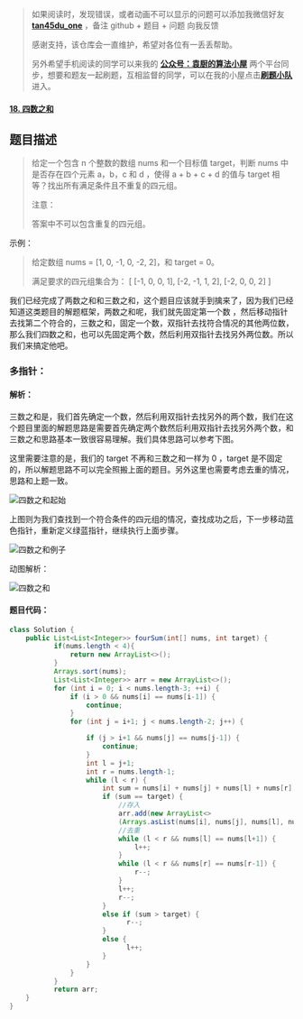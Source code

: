 > 如果阅读时，发现错误，或者动画不可以显示的问题可以添加我微信好友 **[tan45du_one](https://raw.githubusercontent.com/tan45du/tan45du.github.io/master/个人微信.15egrcgqd94w.jpg)** ，备注 github + 题目 + 问题 向我反馈
>
> 感谢支持，该仓库会一直维护，希望对各位有一丢丢帮助。
>
> 另外希望手机阅读的同学可以来我的 <u>[**公众号：袁厨的算法小屋**](https://raw.githubusercontent.com/tan45du/test/master/微信图片_20210320152235.2pthdebvh1c0.png)</u> 两个平台同步，想要和题友一起刷题，互相监督的同学，可以在我的小屋点击<u>[**刷题小队**](https://raw.githubusercontent.com/tan45du/test/master/微信图片_20210320152235.2pthdebvh1c0.png)</u>进入。

#### [18. 四数之和](https://leetcode-cn.com/problems/4sum/)

## 题目描述

> 给定一个包含 n 个整数的数组 nums 和一个目标值 target，判断 nums 中是否存在四个元素 a，b，c 和 d ，使得 a + b + c + d 的值与 target 相等？找出所有满足条件且不重复的四元组。
>
> 注意：
>
> 答案中不可以包含重复的四元组。

示例：

> 给定数组 nums = [1, 0, -1, 0, -2, 2]，和 target = 0。
>
> 满足要求的四元组集合为：
> [
> [-1, 0, 0, 1],
> [-2, -1, 1, 2],
> [-2, 0, 0, 2]
> ]

我们已经完成了两数之和和三数之和，这个题目应该就手到擒来了，因为我们已经知道这类题目的解题框架，两数之和呢，我们就先固定第一个数 ，然后移动指针去找第二个符合的，三数之和，固定一个数，双指针去找符合情况的其他两位数，那么我们四数之和，也可以先固定两个数，然后利用双指针去找另外两位数。所以我们来搞定他吧。

### 多指针：

#### 解析：

三数之和是，我们首先确定一个数，然后利用双指针去找另外的两个数，我们在这个题目里面的解题思路是需要首先确定两个数然后利用双指针去找另外两个数，和三数之和思路基本一致很容易理解。我们具体思路可以参考下图。

这里需要注意的是，我们的 target 不再和三数之和一样为 0 ，target 是不固定的，所以解题思路不可以完全照搬上面的题目。另外这里也需要考虑去重的情况，思路和上题一致。

![四数之和起始](https://cdn.jsdelivr.net/gh/tan45du/tan45du.github.io.photo@master/photo/四数之和起始.2mi8qclt1h40.png)

上图则为我们查找到一个符合条件的四元组的情况，查找成功之后，下一步移动蓝色指针，重新定义绿蓝指针，继续执行上面步骤。

![四数之和例子](https://cdn.jsdelivr.net/gh/tan45du/tan45du.github.io.photo@master/photo/四数之和例子.3xy3mil2rp40.png)

动图解析：

![四数之和](https://cdn.jsdelivr.net/gh/tan45du/tan45du.github.io.photo@master/photo/四数之和.337d5ffc7040.gif)

#### 题目代码：

```java
class Solution {
    public List<List<Integer>> fourSum(int[] nums, int target) {
           if(nums.length < 4){
               return new ArrayList<>();
           }
           Arrays.sort(nums);
           List<List<Integer>> arr = new ArrayList<>();
           for (int i = 0; i < nums.length-3; ++i) {
               if (i > 0 && nums[i] == nums[i-1]) {
                   continue;
               }
               for (int j = i+1; j < nums.length-2; j++) {

                   if (j > i+1 && nums[j] == nums[j-1]) {
                       continue;
                   }
                   int l = j+1;
                   int r = nums.length-1;
                   while (l < r) {
                       int sum = nums[i] + nums[j] + nums[l] + nums[r];
                       if (sum == target) {
                           //存入
                           arr.add(new ArrayList<>
                           (Arrays.asList(nums[i], nums[j], nums[l], nums[r])));
                           //去重
                           while (l < r && nums[l] == nums[l+1]) {
                               l++;
                           }
                           while (l < r && nums[r] == nums[r-1]) {
                               r--;
                           }
                           l++;
                           r--;
                       }
                       else if (sum > target) {
                             r--;
                       }
                       else {
                             l++;
                       }
                   }
               }
           }
           return arr;
    }
}
```
